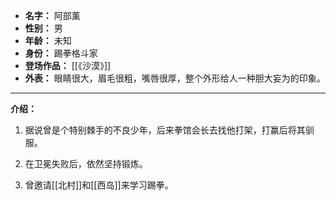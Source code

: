 
- **名字：** 阿部薰
- **性别：** 男
- **年龄：** 未知
- **身份：** 踢拳格斗家
- **登场作品：** [[《沙漠》]] 
- **外表：** 眼睛很大，眉毛很粗，嘴唇很厚，整个外形给人一种胆大妄为的印象。

---

**介绍：** 

1. 据说曾是个特别棘手的不良少年，后来拳馆会长去找他打架，打赢后将其驯服。

2. 在卫冕失败后，依然坚持锻炼。

3. 曾邀请[[北村]]和[[西岛]]来学习踢拳。
